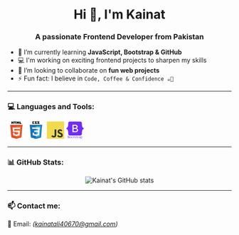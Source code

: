 
<h1 align="center">Hi 👋, I'm Kainat</h1>
<h3 align="center">A passionate Frontend Developer from Pakistan</h3>

- 🌱 I’m currently learning **JavaScript, Bootstrap & GitHub**
- 💻 I'm working on exciting frontend projects to sharpen my skills
- 👯 I’m looking to collaborate on **fun web projects**
- ⚡ Fun fact: I believe in `Code, Coffee & Confidence ☕💪`

---

### 💻 Languages and Tools:

<p align="left">
  <img src="https://raw.githubusercontent.com/devicons/devicon/master/icons/html5/html5-original-wordmark.svg" alt="html5" width="40" height="40"/>
  <img src="https://raw.githubusercontent.com/devicons/devicon/master/icons/css3/css3-original-wordmark.svg" alt="css3" width="40" height="40"/>
  <img src="https://raw.githubusercontent.com/devicons/devicon/master/icons/javascript/javascript-original.svg" alt="javascript" width="40" height="40"/>
  <img src="https://raw.githubusercontent.com/devicons/devicon/master/icons/bootstrap/bootstrap-plain-wordmark.svg" alt="bootstrap" width="40" height="40"/>
</p>

---

### 📊 GitHub Stats:

<p align="center">
  <img src="https://github-readme-stats.vercel.app/api?username=kainat5787&show_icons=true&theme=tokyonight" alt="Kainat's GitHub stats" />
</p>

---

### 📫 Contact me:

📧 Email: *(kainatali40670@gmail.com)*


<!--
**kainat7857/kainat7857** is a ✨ _special_ ✨ repository because its `README.md` (this file) appears on your GitHub profile.

Here are some ideas to get you started:

- 🔭 I’m currently working on ...
- 🌱 I’m currently learning ...
- 👯 I’m looking to collaborate on ...
- 🤔 I’m looking for help with ...
- 💬 Ask me about ...
- 📫 How to reach me: ...
- 😄 Pronouns: ...
- ⚡ Fun fact: ...
-->
